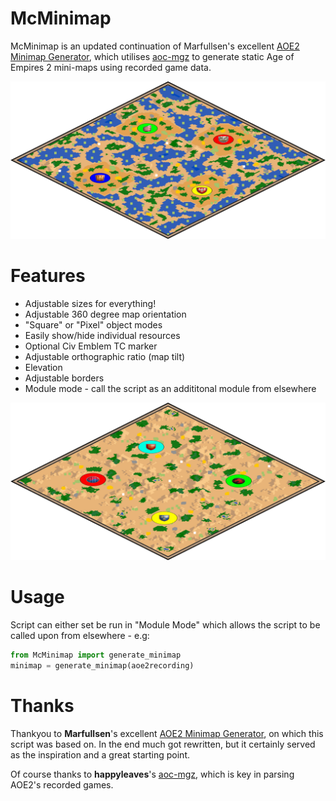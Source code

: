 # McMinimap
 
McMinimap is an updated continuation of Marfullsen's excellent [AOE2 Minimap Generator](https://github.com/Marfullsen/AoE2-minimap-generator), which utilises [aoc-mgz](https://github.com/happyleavesaoc/aoc-mgz) to generate static Age of Empires 2 mini-maps using recorded game data.

![Minimap example 1](example1.png)

# Features

 - Adjustable sizes for everything!
 - Adjustable 360 degree map orientation
 - "Square" or "Pixel" object modes
 - Easily show/hide individual resources
 - Optional Civ Emblem TC marker
 - Adjustable orthographic ratio (map tilt)
 - Elevation
 - Adjustable borders
 - Module mode - call the script as an addititonal module from elsewhere

![Minimap example 1](example2.png)

# Usage

Script can either set be run in "Module Mode" which allows the script to be called upon from elsewhere - e.g:

```python
from McMinimap import generate_minimap
minimap = generate_minimap(aoe2recording)
```

# Thanks

Thankyou to **Marfullsen**'s excellent [AOE2 Minimap Generator](https://github.com/Marfullsen/AoE2-minimap-generator), on which this script was based on. In the end much got rewritten, but it certainly served as the inspiration and a great starting point.

Of course thanks to **happyleaves**'s [aoc-mgz](https://github.com/happyleavesaoc/aoc-mgz), which is key in parsing AOE2's recorded games.

